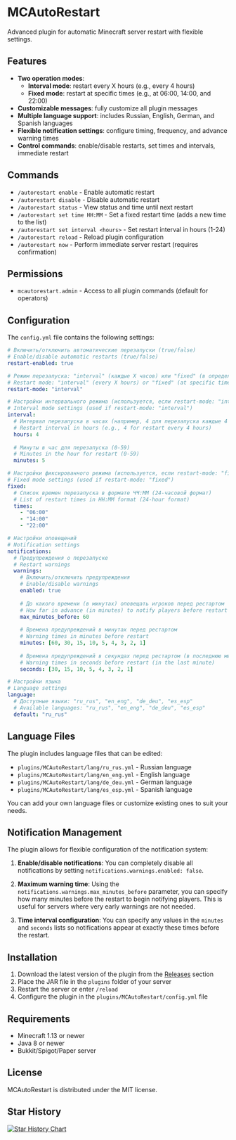 # MCAutoRestart

Advanced plugin for automatic Minecraft server restart with flexible settings.

## Features

- **Two operation modes**: 
  - **Interval mode**: restart every X hours (e.g., every 4 hours)
  - **Fixed mode**: restart at specific times (e.g., at 06:00, 14:00, and 22:00)
- **Customizable messages**: fully customize all plugin messages
- **Multiple language support**: includes Russian, English, German, and Spanish languages
- **Flexible notification settings**: configure timing, frequency, and advance warning times
- **Control commands**: enable/disable restarts, set times and intervals, immediate restart

## Commands

- `/autorestart enable` - Enable automatic restart
- `/autorestart disable` - Disable automatic restart
- `/autorestart status` - View status and time until next restart
- `/autorestart set time HH:MM` - Set a fixed restart time (adds a new time to the list)
- `/autorestart set interval <hours>` - Set restart interval in hours (1-24)
- `/autorestart reload` - Reload plugin configuration
- `/autorestart now` - Perform immediate server restart (requires confirmation)

## Permissions

- `mcautorestart.admin` - Access to all plugin commands (default for operators)

## Configuration

The `config.yml` file contains the following settings:

```yaml
# Включить/отключить автоматические перезапуски (true/false)
# Enable/disable automatic restarts (true/false)
restart-enabled: true

# Режим перезапуска: "interval" (каждые X часов) или "fixed" (в определенное время)
# Restart mode: "interval" (every X hours) or "fixed" (at specific times)
restart-mode: "interval"

# Настройки интервального режима (используется, если restart-mode: "interval")
# Interval mode settings (used if restart-mode: "interval")
interval:
  # Интервал перезапуска в часах (например, 4 для перезапуска каждые 4 часа)
  # Restart interval in hours (e.g., 4 for restart every 4 hours)
  hours: 4
  
  # Минуты в час для перезапуска (0-59)
  # Minutes in the hour for restart (0-59)
  minutes: 5

# Настройки фиксированного режима (используется, если restart-mode: "fixed")
# Fixed mode settings (used if restart-mode: "fixed")
fixed:
  # Список времен перезапуска в формате ЧЧ:ММ (24-часовой формат)
  # List of restart times in HH:MM format (24-hour format)
  times:
    - "06:00"
    - "14:00"
    - "22:00"

# Настройки оповещений
# Notification settings
notifications:
  # Предупреждения о перезапуске
  # Restart warnings
  warnings:
    # Включить/отключить предупреждения
    # Enable/disable warnings
    enabled: true
    
    # До какого времени (в минутах) оповещать игроков перед рестартом
    # How far in advance (in minutes) to notify players before restart
    max_minutes_before: 60
    
    # Времена предупреждений в минутах перед рестартом
    # Warning times in minutes before restart
    minutes: [60, 30, 15, 10, 5, 4, 3, 2, 1]
    
    # Времена предупреждений в секундах перед рестартом (в последнюю минуту)
    # Warning times in seconds before restart (in the last minute)
    seconds: [30, 15, 10, 5, 4, 3, 2, 1]

# Настройки языка
# Language settings
language:
  # Доступные языки: "ru_rus", "en_eng", "de_deu", "es_esp"
  # Available languages: "ru_rus", "en_eng", "de_deu", "es_esp"
  default: "ru_rus"
```

## Language Files

The plugin includes language files that can be edited:
- `plugins/MCAutoRestart/lang/ru_rus.yml` - Russian language
- `plugins/MCAutoRestart/lang/en_eng.yml` - English language
- `plugins/MCAutoRestart/lang/de_deu.yml` - German language
- `plugins/MCAutoRestart/lang/es_esp.yml` - Spanish language

You can add your own language files or customize existing ones to suit your needs.

## Notification Management

The plugin allows for flexible configuration of the notification system:

1. **Enable/disable notifications**: You can completely disable all notifications by setting `notifications.warnings.enabled: false`.

2. **Maximum warning time**: Using the `notifications.warnings.max_minutes_before` parameter, you can specify how many minutes before the restart to begin notifying players. This is useful for servers where very early warnings are not needed.

3. **Time interval configuration**: You can specify any values in the `minutes` and `seconds` lists so notifications appear at exactly these times before the restart.

## Installation

1. Download the latest version of the plugin from the [Releases](https://github.com/mcautorestart/releases) section
2. Place the JAR file in the `plugins` folder of your server
3. Restart the server or enter `/reload`
4. Configure the plugin in the `plugins/MCAutoRestart/config.yml` file

## Requirements

- Minecraft 1.13 or newer
- Java 8 or newer
- Bukkit/Spigot/Paper server

## License

MCAutoRestart is distributed under the MIT license. 

## Star History
[![Star History Chart](https://api.star-history.com/svg?repos=OccupiedNine220/KayfMess,OccupiedNine220/MCAutoRestart&type=Date)](https://www.star-history.com/#OccupiedNine220/KayfMess&OccupiedNine220/MCAutoRestart&Date)
